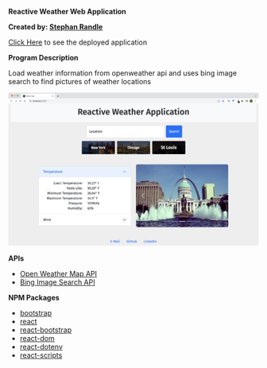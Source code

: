 **Reactive Weather Web Application**

**Created by: [Stephan Randle](https://github.com/stephansama)**

[Click Here](https://epic-chandrasekhar-8ba45f.netlify.app/) to see the deployed application

**Program Description**

Load weather information from openweather api
and uses bing image search to find pictures of weather locations

![Screenshot](assets/screen1.png)

**APIs**

-   [Open Weather Map API](https://openweathermap.org/current)
-   [Bing Image Search API](https://www.microsoft.com/en-us/bing/apis/bing-image-search-api)

**NPM Packages**

-   [bootstrap](https://www.npmjs.com/package/bootstrap)
-   [react](https://www.npmjs.com/package/react)
-   [react-bootstrap](https://www.npmjs.com/package/react-bootstrap)
-   [react-dom](https://www.npmjs.com/package/react-dom)
-   [react-dotenv](https://www.npmjs.com/package/react-dotenv)
-   [react-scripts](https://www.npmjs.com/package/react-scripts)
